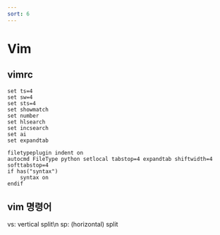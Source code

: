 ```yaml
---
sort: 6
---
```


# Vim

## vimrc

```
set ts=4
set sw=4
set sts=4
set showmatch
set number
set hlsearch
set incsearch
set ai
set expandtab

filetypeplugin indent on
autocmd FileType python setlocal tabstop=4 expandtab shiftwidth=4
softtabstop=4
if has("syntax")
    syntax on
endif
```

## vim 명령어

vs: vertical split\n
sp: (horizontal) split